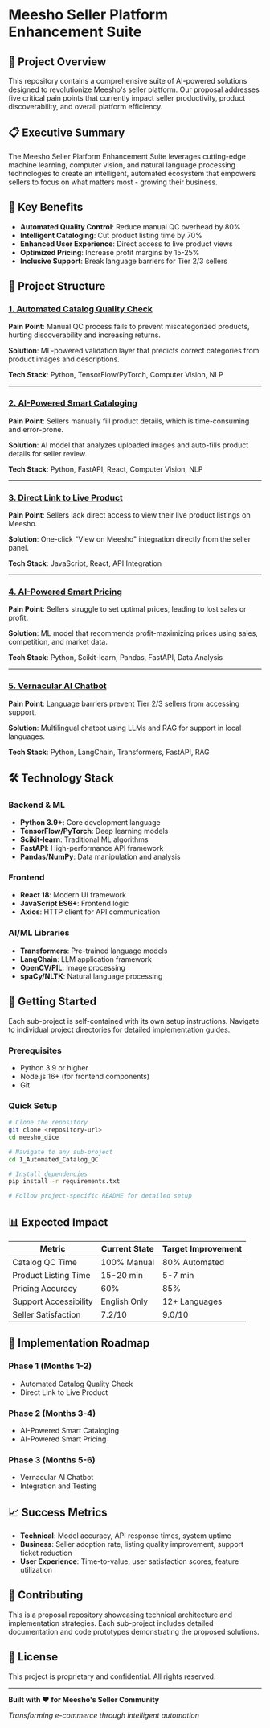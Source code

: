 # Meesho Seller Platform Enhancement Suite

## 🚀 Project Overview

This repository contains a comprehensive suite of AI-powered solutions designed to revolutionize Meesho's seller platform. Our proposal addresses five critical pain points that currently impact seller productivity, product discoverability, and overall platform efficiency.

## 📋 Executive Summary

The Meesho Seller Platform Enhancement Suite leverages cutting-edge machine learning, computer vision, and natural language processing technologies to create an intelligent, automated ecosystem that empowers sellers to focus on what matters most - growing their business.

## 🎯 Key Benefits

- **Automated Quality Control**: Reduce manual QC overhead by 80%
- **Intelligent Cataloging**: Cut product listing time by 70%
- **Enhanced User Experience**: Direct access to live product views
- **Optimized Pricing**: Increase profit margins by 15-25%
- **Inclusive Support**: Break language barriers for Tier 2/3 sellers

## 📁 Project Structure

### [1. Automated Catalog Quality Check](./1_Automated_Catalog_QC/)
**Pain Point**: Manual QC process fails to prevent miscategorized products, hurting discoverability and increasing returns.

**Solution**: ML-powered validation layer that predicts correct categories from product images and descriptions.

**Tech Stack**: Python, TensorFlow/PyTorch, Computer Vision, NLP

---

### [2. AI-Powered Smart Cataloging](./2_AI_Smart_Cataloging/)
**Pain Point**: Sellers manually fill product details, which is time-consuming and error-prone.

**Solution**: AI model that analyzes uploaded images and auto-fills product details for seller review.

**Tech Stack**: Python, FastAPI, React, Computer Vision, NLP

---

### [3. Direct Link to Live Product](./3_Direct_Link_to_Live_Product/)
**Pain Point**: Sellers lack direct access to view their live product listings on Meesho.

**Solution**: One-click "View on Meesho" integration directly from the seller panel.

**Tech Stack**: JavaScript, React, API Integration

---

### [4. AI-Powered Smart Pricing](./4_AI_Smart_Pricing/)
**Pain Point**: Sellers struggle to set optimal prices, leading to lost sales or profit.

**Solution**: ML model that recommends profit-maximizing prices using sales, competition, and market data.

**Tech Stack**: Python, Scikit-learn, Pandas, FastAPI, Data Analysis

---

### [5. Vernacular AI Chatbot](./5_Vernacular_AI_Chatbot/)
**Pain Point**: Language barriers prevent Tier 2/3 sellers from accessing support.

**Solution**: Multilingual chatbot using LLMs and RAG for support in local languages.

**Tech Stack**: Python, LangChain, Transformers, FastAPI, RAG

## 🛠️ Technology Stack

### Backend & ML
- **Python 3.9+**: Core development language
- **TensorFlow/PyTorch**: Deep learning models
- **Scikit-learn**: Traditional ML algorithms
- **FastAPI**: High-performance API framework
- **Pandas/NumPy**: Data manipulation and analysis

### Frontend
- **React 18**: Modern UI framework
- **JavaScript ES6+**: Frontend logic
- **Axios**: HTTP client for API communication

### AI/ML Libraries
- **Transformers**: Pre-trained language models
- **LangChain**: LLM application framework
- **OpenCV/PIL**: Image processing
- **spaCy/NLTK**: Natural language processing

## 🚀 Getting Started

Each sub-project is self-contained with its own setup instructions. Navigate to individual project directories for detailed implementation guides.

### Prerequisites
- Python 3.9 or higher
- Node.js 16+ (for frontend components)
- Git

### Quick Setup
```bash
# Clone the repository
git clone <repository-url>
cd meesho_dice

# Navigate to any sub-project
cd 1_Automated_Catalog_QC

# Install dependencies
pip install -r requirements.txt

# Follow project-specific README for detailed setup
```

## 📊 Expected Impact

| Metric | Current State | Target Improvement |
|--------|---------------|-------------------|
| Catalog QC Time | 100% Manual | 80% Automated |
| Product Listing Time | 15-20 min | 5-7 min |
| Pricing Accuracy | 60% | 85% |
| Support Accessibility | English Only | 12+ Languages |
| Seller Satisfaction | 7.2/10 | 9.0/10 |

## 🎯 Implementation Roadmap

### Phase 1 (Months 1-2)
- Automated Catalog Quality Check
- Direct Link to Live Product

### Phase 2 (Months 3-4)
- AI-Powered Smart Cataloging
- AI-Powered Smart Pricing

### Phase 3 (Months 5-6)
- Vernacular AI Chatbot
- Integration and Testing

## 📈 Success Metrics

- **Technical**: Model accuracy, API response times, system uptime
- **Business**: Seller adoption rate, listing quality improvement, support ticket reduction
- **User Experience**: Time-to-value, user satisfaction scores, feature utilization

## 🤝 Contributing

This is a proposal repository showcasing technical architecture and implementation strategies. Each sub-project includes detailed documentation and code prototypes demonstrating the proposed solutions.

## 📄 License

This project is proprietary and confidential. All rights reserved.

---

**Built with ❤️ for Meesho's Seller Community**

*Transforming e-commerce through intelligent automation*

